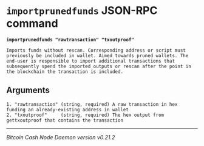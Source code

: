 `importprunedfunds` JSON-RPC command
====================================

**`importprunedfunds "rawtransaction" "txoutproof"`**

```
Imports funds without rescan. Corresponding address or script must previously be included in wallet. Aimed towards pruned wallets. The end-user is responsible to import additional transactions that subsequently spend the imported outputs or rescan after the point in the blockchain the transaction is included.
```

Arguments
---------

```
1. "rawtransaction" (string, required) A raw transaction in hex funding an already-existing address in wallet
2. "txoutproof"     (string, required) The hex output from gettxoutproof that contains the transaction
```

***

*Bitcoin Cash Node Daemon version v0.21.2*
